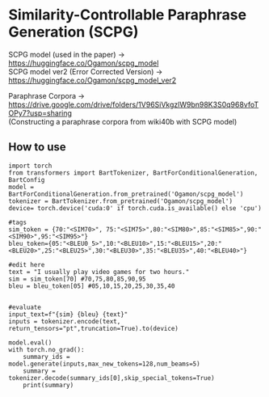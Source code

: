 # Similarity-Controllable Paraphrase Generation (SCPG)


SCPG model (used in the paper) -> https://huggingface.co/Ogamon/scpg_model  
SCPG model ver2 (Error Corrected Version) -> https://huggingface.co/Ogamon/scpg_model_ver2  

Paraphrase Corpora -> https://drive.google.com/drive/folders/1V96SiVkgzlW9bn98K3S0q968vfoTOPy7?usp=sharing  
(Constructing a paraphrase corpora from wiki40b with SCPG model)


## How to use

```
import torch
from transformers import BartTokenizer, BartForConditionalGeneration, BartConfig
model = BartForConditionalGeneration.from_pretrained('Ogamon/scpg_model')
tokenizer = BartTokenizer.from_pretrained('Ogamon/scpg_model')
device= torch.device('cuda:0' if torch.cuda.is_available() else 'cpu')

#tags
sim_token = {70:"<SIM70>", 75:"<SIM75>",80:"<SIM80>",85:"<SIM85>",90:"<SIM90>",95:"<SIM95>"}
bleu_token={05:"<BLEU0_5>",10:"<BLEU10>",15:"<BLEU15>",20:"<BLEU20>",25:"<BLEU25>",30:"<BLEU30>",35:"<BLEU35>",40:"<BLEU40>"}
```


```
#edit here
text = "I usually play video games for two hours."
sim = sim_token[70] #70,75,80,85,90,95
bleu = bleu_token[05] #05,10,15,20,25,30,35,40 


#evaluate
input_text=f"{sim} {bleu} {text}"  
inputs = tokenizer.encode(text, return_tensors="pt",truncation=True).to(device)

model.eval()
with torch.no_grad():
    summary_ids = model.generate(inputs,max_new_tokens=128,num_beams=5) 
    summary = tokenizer.decode(summary_ids[0],skip_special_tokens=True)
    print(summary)
```
